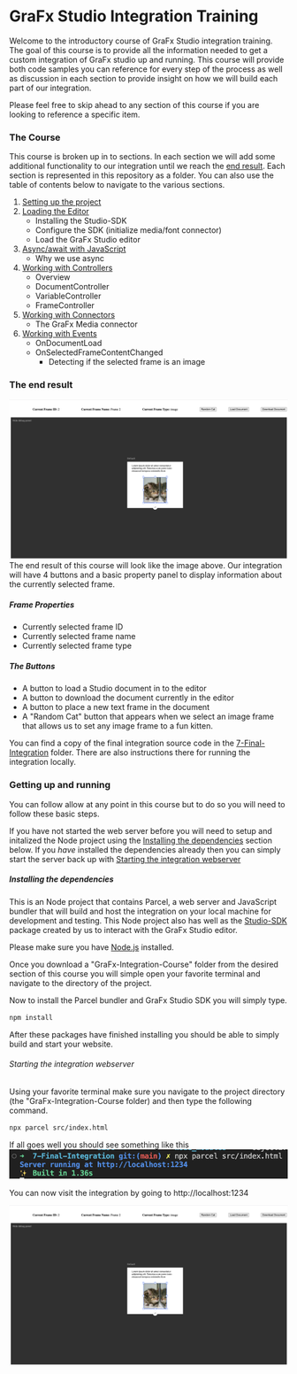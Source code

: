 # GraFx Studio Integration Training

Welcome to the introductory course of GraFx Studio integration training. The goal of this course is to provide all the information needed to get a custom integration of GraFx studio up and running. This course will provide both code samples you can reference for every step of the process as well as discussion in each section to provide insight on how we will build each part of our integration.

Please feel free to skip ahead to any section of this course if you are looking to reference a specific item.


### The Course
This course is broken up in to sections. In each section we will add some additional functionality to our integration until we reach the [end result](#the-end-result). Each section is represented in this repository as a folder. You can also use the table of contents below to navigate to the various sections.

1. [Setting up the project](./1-Setting-Up-Project/)
1. [Loading the Editor](./2-Loading-The-Editor/)
	- Installing the Studio-SDK
	- Configure the SDK (initialize media/font connector)
	- Load the GraFx Studio editor
1. [Async/await with JavaScript](./3-Async-Javascript/README.md)
	- Why we use async
1. [Working with Controllers](./4-Working-with-Controllers/README.md)
	- Overview
	- DocumentController
	- VariableController
	- FrameController
1. [Working with Connectors](./5-Working-with-Connectors/)
	- The GraFx Media connector
1. [Working with Events](./6-Working-with-Events/)
	- OnDocumentLoad
	- OnSelectedFrameContentChanged
		- Detecting if the selected frame is an image

### The end result
![A picture of the final integration](./assets/final-integration.png)
The end result of this course will look like the image above. Our integration will have 4 buttons and a basic property panel to display information about the currently selected frame.

##### Frame Properties
- Currently selected frame ID
- Currently selected frame name
- Currently selected frame type

##### The Buttons
- A button to load a Studio document in to the editor
- A button to download the document currently in the editor
- A button to place a new text frame in the document
- A "Random Cat" button that appears when we select an image frame that allows us to set any image frame to a fun kitten.


You can find a copy of the final integration source code in the [7-Final-Integration](./7-Final-Integration/) folder. There are also instructions there for running the integration locally.

### Getting up and running
You can follow allow at any point in this course but to do so you will need to follow these basic steps.

If you have not started the web server before you will need to setup and initalized the Node project using the [Installing the dependencies](#installing-the-dependencies) section below. If you _have_ installed the dependencies already then you can simply start the server back up with [Starting the integration webserver](#starting-the-integration-webserver)

##### Installing the dependencies
This is an Node project that contains Parcel, a web server and JavaScript bundler that will build and host the integration on your local machine for development and testing. This Node project also has well as the [Studio-SDK](https://www.npmjs.com/package/@chili-publish/studio-sdk) package created by us to interact with the GraFx Studio editor.

Please make sure you have [Node.js](https://nodejs.org) installed.

Once you download a "GraFx-Integration-Course" folder from the desired section of this course you will simple open your favorite terminal and navigate to the directory of the project.

Now to install the Parcel bundler and GraFx Studio SDK you will simply type.
```sh
npm install
```

After these packages have finished installing you should be able to simply build and start your website.

###### Starting the integration webserver
Using your favorite terminal make sure you navigate to the project directory (the "GraFx-Integration-Course folder) and then type the following command.
```sh
npx parcel src/index.html
```

If all goes well you should see something like this
![A terminal shell showing the website has been built and is being locally hosted](./assets/server-started.png)

You can now visit the integration by going to
http://localhost:1234

![A picture of the final integration site](./assets/final-integration.png)


